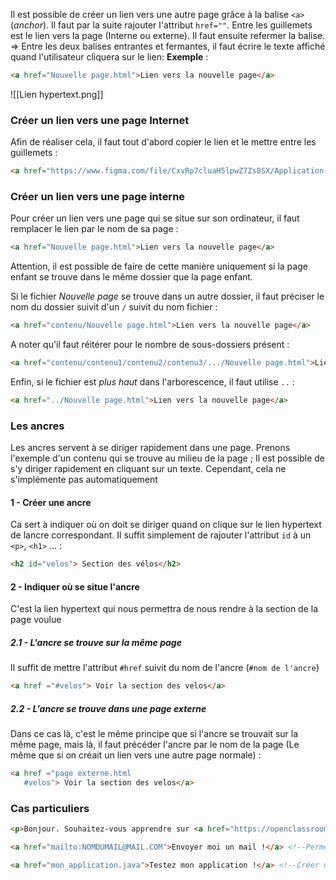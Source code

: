 Il est possible de créer un lien vers une autre page grâce à la balise `<a>` (*anchor*). Il faut par la suite rajouter l'attribut `href=""`. Entre les guillemets est le lien vers la page (Interne ou externe). Il faut ensuite refermer la balise.
⇒ Entre les deux balises entrantes et fermantes, il faut écrire le texte affiché quand l'utilisateur cliquera sur le lien:
**Exemple** :
```html
<a href="Nouvelle page.html">Lien vers la nouvelle page</a>
```
![[Lien hypertext.png]]

### Créer un lien vers une page Internet
Afin de réaliser cela, il faut tout d'abord copier le lien et le mettre entre les guillemets :
```html
<a href="https://www.figma.com/file/CxvRp7cluaH5lpwZ7Zs8SX/Application-fitness?type=design&node-id=0-1&mode=design">Lien vers ma maquette d'application mobile</a>
```
### Créer un lien vers une page interne
Pour créer un lien vers une page qui se situe sur son ordinateur, il faut remplacer le lien par le nom de sa page :
```html
<a href="Nouvelle page.html">Lien vers la nouvelle page</a>
```
Attention, il est possible de faire de cette manière uniquement si la page enfant se trouve dans le même dossier que la page enfant.

Si le fichier *Nouvelle page* se trouve dans un autre dossier, il faut préciser le nom du dossier suivit d'un `/` suivit du nom fichier :
```html
<a href="contenu/Nouvelle page.html">Lien vers la nouvelle page</a>
```
A noter qu'il faut réitérer pour le nombre de sous-dossiers présent :
```html
<a href="contenu/contenu1/contenu2/contenu3/.../Nouvelle page.html">Lien vers la nouvelle page</a>
```
Enfin, si le fichier est *plus haut* dans l'arborescence, il faut utilise `..` :
```html
<a href="../Nouvelle page.html">Lien vers la nouvelle page</a>
```

### Les ancres
Les ancres servent à se diriger rapidement dans une page. Prenons l'exemple d'un contenu qui se trouve au milieu de la page ; Il est possible de s'y diriger rapidement en cliquant sur un texte. Cependant, cela ne s'implémente pas automatiquement

#### 1 - Créer une ancre
Ca sert à indiquer où on doit se diriger quand on clique sur le lien hypertext de lancre correspondant. Il suffit simplement de rajouter l'attribut `id` à un `<p>`, `<h1>` ... :
```html
<h2 id="velos"> Section des vélos</h2>
```

#### 2 - Indiquer où se situe l'ancre
C'est la lien hypertext qui nous permettra de nous rendre à la section de la page voulue

##### 2.1 - L'ancre se trouve sur la même page
Il suffit de mettre l'attribut `#href` suivit du nom de l'ancre (`#nom de l'ancre`)
```html
<a href ="#velos"> Voir la section des velos</a>
```
##### 2.2 - L'ancre se trouve dans une page externe
Dans ce cas là, c'est le même principe que si l'ancre se trouvait sur la même page, mais là, il faut précéder l'ancre par le nom de la page (Le même que si on créait un lien vers une autre page normale) :
```html
<a href ="page externe.html
   #velos"> Voir la section des velos</a>

```

### Cas particuliers
```html
<p>Bonjour. Souhaitez-vous apprendre sur <a href="https://openclassrooms.com" target="_blank">OpenClassrooms</a> ?</p> <!--Ouvre le lien dans un nouvel onglet-->

<a href="mailto:NOMDUMAIL@MAIL.COM">Envoyer moi un mail !</a> <!--Permet d'envoyer un mail-->

<a href="mon_application.java">Testez mon application !</a> <!--Créer un lien hypertext afin de laisser l'utilisateur télécharger un fichier placé au préalable dans le dossier-->
```